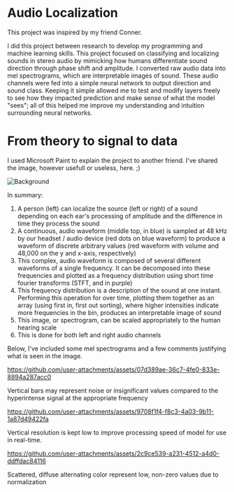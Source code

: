# Audio Localization

This project was inspired by my friend Conner.

I did this project between research to develop my programming and machine learning skills. This project focused on classifying and localizing sounds in stereo audio by mimicking how humans differentiate sound direction through phase shift and amplitude. I converted raw audio data into mel spectrograms, which are interpretable images of sound. These audio channels were fed into a simple neural network to output direction and sound class. Keeping it simple allowed me to test and modify layers freely to see how they impacted prediction and make sense of what the model "sees"; all of this helped me improve my understanding and intuition surrounding neural networks.

# From theory to signal to data

I used Microsoft Paint to explain the project to another friend. I've shared the image, however usefull or useless, here. ;)

![Background](https://github.com/user-attachments/assets/36139fbf-a454-4165-b47f-20e3b8937f2b)

In summary:
  1. A person (left) can localize the source (left or right) of a sound depending on each ear's processing of amplitude and the difference in time they process the sound
  2. A continuous, audio waveform (middle top, in blue) is sampled at 48 kHz by our headset / audio device (red dots on blue waveform) to produce a waveform of discrete arbitrary values (red waveform with volume and 48,000 on the y and x-axis, respectively)
  3. This complex, audio waveform is composed of several different waveforms of a single frequency. It can be decomposed into these frequencies and plotted as a frequency distribution using short time fourier transforms (STFT, and in purple)
  4. This frequency distribution is a description of the sound at one instant. Performing this operation for over time, plotting them together as an array (using first in, first out sorting), where higher intensities indicate more frequencies in the bin, produces an interpretable image of sound
  5. This image, or spectrogram, can be scaled appropriately to the human hearing scale
  6. This is done for both left and right audio channels

Below, I've included some mel spectrograms and a few comments justifying what is seen in the image.

https://github.com/user-attachments/assets/07d389ae-36c7-4fe0-833e-8894a287acc0

Vertical bars may represent noise or insignificant values compared to the hyperintense signal at the appropriate frequency

https://github.com/user-attachments/assets/9708f1f4-f8c3-4a03-9b11-1a87d49422fa

Vertical resolution is kept low to improve processing speed of model for use in real-time.

https://github.com/user-attachments/assets/2c9ce539-a231-4512-a4d0-ddffdac84116

Scattered, diffuse alternating color represent low, non-zero values due to normalization
